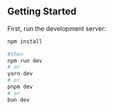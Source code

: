 ## Getting Started

First, run the development server:

```bash
npm install

#then
npm run dev
# or
yarn dev
# or
pnpm dev
# or
bun dev
```

